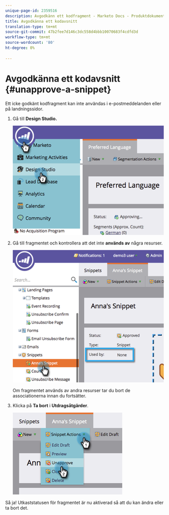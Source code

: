 ```yaml
---
unique-page-id: 2359516
description: Avgodkänn ett kodfragment - Marketo Docs - Produktdokumentation
title: Avgodkänna ett kodavsnitt
translation-type: tm+mt
source-git-commit: 47b2fee7d146c3dc558d4bbb10070683f4cdfd3d
workflow-type: tm+mt
source-wordcount: '80'
ht-degree: 0%

---
```



# Avgodkänna ett kodavsnitt {#unapprove-a-snippet}

Ett icke godkänt kodfragment kan inte användas i e-postmeddelanden eller på landningssidor.

1. Gå till **Design Studio.**

   ![](assets/image2014-9-16-10-3a41-3a18.png)

1. Gå till fragmentet och kontrollera att det inte **används av** några resurser.

   ![](assets/image2014-9-16-10-3a41-3a27.png)

   Om fragmentet används av andra resurser tar du bort de associationerna innan du fortsätter.

1. Klicka på **Ta bort** i **Utdragsåtgärder**.

   ![](assets/image2014-9-16-10-3a41-3a54.png)

Så ja! Utkaststatusen för fragmentet är nu aktiverad så att du kan ändra eller ta bort det.

